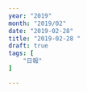 ```yaml
---
year: "2019"
month: "2019/02"
date: "2019-02-28"
title: "2019-02-28 "
draft: true
tags: [
    "日報"
]

---
```


